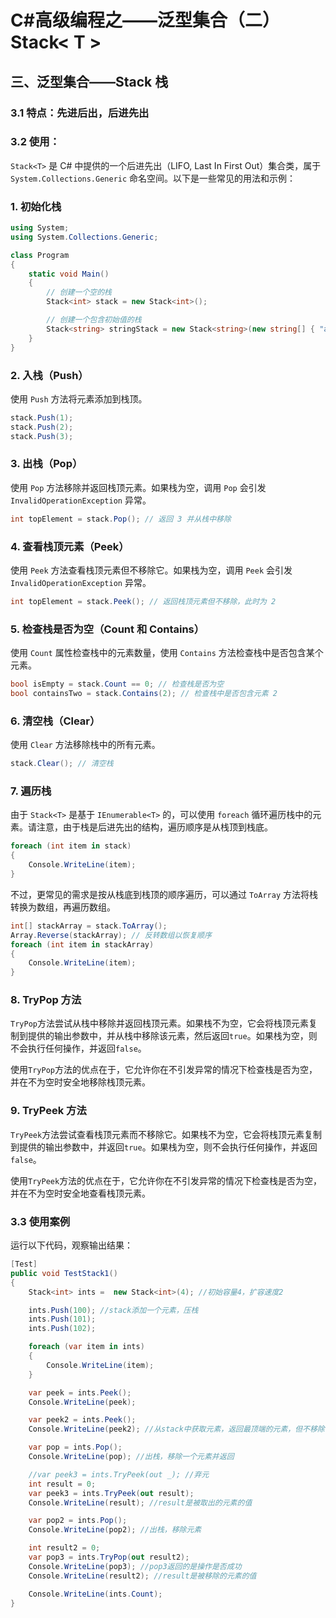 # C#高级编程之——泛型集合（二）Stack< T >

## 三、泛型集合——Stack<T> 栈

### 3.1 特点：先进后出，后进先出

### 3.2 使用：

`Stack<T>` 是 C# 中提供的一个后进先出（LIFO, Last In First Out）集合类，属于 `System.Collections.Generic` 命名空间。以下是一些常见的用法和示例：

### 1. 初始化栈

```csharp
using System;
using System.Collections.Generic;

class Program
{
    static void Main()
    {
        // 创建一个空的栈
        Stack<int> stack = new Stack<int>();

        // 创建一个包含初始值的栈
        Stack<string> stringStack = new Stack<string>(new string[] { "a", "b", "c" });
    }
}
```

### 2. 入栈（Push）

使用 `Push` 方法将元素添加到栈顶。

```csharp
stack.Push(1);
stack.Push(2);
stack.Push(3);
```

### 3. 出栈（Pop）

使用 `Pop` 方法移除并返回栈顶元素。如果栈为空，调用 `Pop` 会引发 `InvalidOperationException` 异常。

```csharp
int topElement = stack.Pop(); // 返回 3 并从栈中移除
```

### 4. 查看栈顶元素（Peek）

使用 `Peek` 方法查看栈顶元素但不移除它。如果栈为空，调用 `Peek` 会引发 `InvalidOperationException` 异常。

```csharp
int topElement = stack.Peek(); // 返回栈顶元素但不移除，此时为 2
```

### 5. 检查栈是否为空（Count 和 Contains）

使用 `Count` 属性检查栈中的元素数量，使用 `Contains` 方法检查栈中是否包含某个元素。

```csharp
bool isEmpty = stack.Count == 0; // 检查栈是否为空
bool containsTwo = stack.Contains(2); // 检查栈中是否包含元素 2
```

### 6. 清空栈（Clear）

使用 `Clear` 方法移除栈中的所有元素。

```csharp
stack.Clear(); // 清空栈
```

### 7. 遍历栈

由于 `Stack<T>` 是基于 `IEnumerable<T>` 的，可以使用 `foreach` 循环遍历栈中的元素。请注意，由于栈是后进先出的结构，遍历顺序是从栈顶到栈底。

```csharp
foreach (int item in stack)
{
    Console.WriteLine(item);
}
```

不过，更常见的需求是按从栈底到栈顶的顺序遍历，可以通过 `ToArray` 方法将栈转换为数组，再遍历数组。

```csharp
int[] stackArray = stack.ToArray();
Array.Reverse(stackArray); // 反转数组以恢复顺序
foreach (int item in stackArray)
{
    Console.WriteLine(item);
}
```

### 8. TryPop 方法

`TryPop`方法尝试从栈中移除并返回栈顶元素。如果栈不为空，它会将栈顶元素复制到提供的输出参数中，并从栈中移除该元素，然后返回`true`。如果栈为空，则不会执行任何操作，并返回`false`。

使用`TryPop`方法的优点在于，它允许你在不引发异常的情况下检查栈是否为空，并在不为空时安全地移除栈顶元素。

### 9. TryPeek 方法

`TryPeek`方法尝试查看栈顶元素而不移除它。如果栈不为空，它会将栈顶元素复制到提供的输出参数中，并返回`true`。如果栈为空，则不会执行任何操作，并返回`false`。

使用`TryPeek`方法的优点在于，它允许你在不引发异常的情况下检查栈是否为空，并在不为空时安全地查看栈顶元素。

### 3.3 使用案例

运行以下代码，观察输出结果：

```csharp
[Test]
public void TestStack1()
{
    Stack<int> ints =  new Stack<int>(4); //初始容量4，扩容速度2

    ints.Push(100); //stack添加一个元素，压栈
    ints.Push(101);
    ints.Push(102);

    foreach (var item in ints)
    {
        Console.WriteLine(item);
    }

    var peek = ints.Peek();
    Console.WriteLine(peek);

    var peek2 = ints.Peek();
    Console.WriteLine(peek2); //从stack中获取元素，返回最顶端的元素，但不移除

    var pop = ints.Pop();
    Console.WriteLine(pop); //出栈，移除一个元素并返回

    //var peek3 = ints.TryPeek(out _); //弃元
    int result = 0;
    var peek3 = ints.TryPeek(out result);
    Console.WriteLine(result); //result是被取出的元素的值

    var pop2 = ints.Pop();
    Console.WriteLine(pop2); //出栈，移除元素

    int result2 = 0;
    var pop3 = ints.TryPop(out result2);
    Console.WriteLine(pop3); //pop3返回的是操作是否成功
    Console.WriteLine(result2); //result是被移除的元素的值

    Console.WriteLine(ints.Count);
}
```
